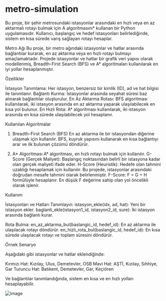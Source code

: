 # metro-simulation
Bu proje, bir şehir metrosundaki istasyonlar arasındaki en hızlı veya en az aktarmalı rotayı bulmak için A algoritmasını* kullanan bir Python uygulamasıdır. Kullanıcı, başlangıç ve hedef istasyonları belirlediğinde, sistem en kısa sürede varış sağlayan rotayı hesaplar.

Metro Ağı
Bu proje, bir metro ağındaki istasyonlar ve hatlar arasında bağlantılar kurarak, en az aktarma veya en hızlı rotayı bulmayı amaçlamaktadır. Projede istasyonlar ve hatlar bir grafik veri yapısı olarak modellenmiş, Breadth-First Search (BFS) ve A* algoritmaları kullanılarak en iyi yollar hesaplanmıştır.

Özellikler

İstasyon Tanımlama: Her istasyon, benzersiz bir kimlik (ID), ad ve hat bilgisi ile tanımlanır.
Bağlantı Kurma: İstasyonlar arasında seyahat süresi baz alınarak bağlantılar oluşturulur.
En Az Aktarma Rotası: BFS algoritması kullanılarak, iki istasyon arasında en az aktarma yaparak ulaşılabilecek en kısa yol bulunur.
En Hızlı Rota: A* algoritması kullanılarak, iki istasyon arasında en kısa sürede ulaşılabilecek yol hesaplanır.

Kullanılan Algoritmalar

1. Breadth-First Search (BFS)
En az aktarma ile bir istasyondan diğerine ulaşmak için kullanılır. BFS, kuyruk yapısını kullanarak en kısa bağlantıyı arar ve ilk bulunan çözümü döndürür.

3. A* Algoritması
A* algoritması, en hızlı rotayı bulmak için kullanılır.
G-Score (Gerçek Maliyet): Başlangıç noktasından belirli bir istasyona kadar olan gerçek maliyeti ifade eder.
H-Score (Heuristik): Hedefe olan tahmini uzaklığı hesaplamak için kullanılır. Bu projede, istasyonlar arasındaki doğrudan mesafe tahmini olarak belirlenmiştir.
F-Score: F = G + H formülüyle hesaplanır. En düşük F değerine sahip olan yol öncelikli olarak işlenir.

Kullanım

İstasyonları ve Hatları Tanımlayın:
istasyon_ekle(idx, ad, hat): Yeni bir istasyon ekler.
baglanti_ekle(istasyon1_id, istasyon2_id, sure): İki istasyon arasında bağlantı kurar.

Rota Bulma:
en_az_aktarma_bul(baslangic_id, hedef_id): En az aktarma ile ulaşılacak rotayı döndürür.
en_hizli_rota_bul(baslangic_id, hedef_id): En kısa sürede ulaşılacak rotayı ve toplam süresini döndürür.

Örnek Senaryo

Aşağıdaki gibi istasyonlar ve hatlar eklendiğinde:

Kırmızı Hat: Kızılay, Ulus, Demetevler, OSB
Mavi Hat: AŞTİ, Kızılay, Sıhhiye, Gar
Turuncu Hat: Batıkent, Demetevler, Gar, Keçiören

Ve bağlantılar tanımlandığında, sistem en kısa ve en hızlı yolları hesaplayabilir.


![image](https://github.com/user-attachments/assets/b1d2ce0c-2154-4dc9-b49e-139db2517ee0)

